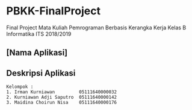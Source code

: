 # PBKK-FinalProject
Final Project Mata Kuliah Pemrograman Berbasis Kerangka Kerja Kelas B Informatika ITS 2018/2019

## [Nama Aplikasi]

## Deskripsi Aplikasi

```
Kelompok :
1. Irman Kurniawan         05111640000032
2. Kurniawan Adji Saputro  05111640000142
3. Maidina Choirun Nisa    05111640000176
```
